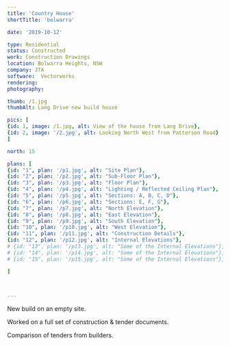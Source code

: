 ```yaml
---
title: 'Country House'
shortTitle: 'bolwarra'

date: '2019-10-12'

type: Residential
status: Constructed
work: Construction Drawings
location: Bolwarra Heights, NSW
company: JTA
software:  Vectorworks
rendering: 
photography: 

thumb: /1.jpg
thumbAlt: Lang Drive new build house

pics: [
{id: 1, image: /1.jpg, alt: View of the house from Lang Drive},
{id: 2, image: '/2.jpg', alt: Looking North West from Patterson Road}
]

north: 15

plans: [
{id: "1", plan: '/p1.jpg', alt: "Site Plan"},
{id: "2", plan: '/p2.jpg', alt: "Sub-Floor Plan"},
{id: "3", plan: '/p3.jpg', alt: "Floor Plan"},
{id: "4", plan: '/p4.jpg', alt: "Lighting / Reflected Ceiling Plan"},
{id: "5", plan: '/p5.jpg', alt: "Sections: A, B, C, D"},
{id: "6", plan: '/p6.jpg', alt: "Sections: E, F, G"},
{id: "7", plan: '/p7.jpg', alt: "North Elevation"},
{id: "8", plan: '/p8.jpg', alt: "East Elevation"},
{id: "9", plan: '/p9.jpg', alt: "South Elevation"},
{id: "10", plan: '/p10.jpg', alt: "West Elevation"},
{id: "11", plan: '/p11.jpg', alt: "Construction Details"},
{id: "12", plan: '/p12.jpg', alt: "Internal Elevations"},
# {id: "13", plan: '/p13.jpg', alt: "Some of the Internal Elevations"},
# {id: "14", plan: '/p14.jpg', alt: "Some of the Internal Elevations"},
# {id: "15", plan: '/p15.jpg', alt: "Some of the Internal Elevations"},

]



---
```


New build on an empty site. 

Worked on a full set of construction & tender documents.

Comparison of tenders from builders.